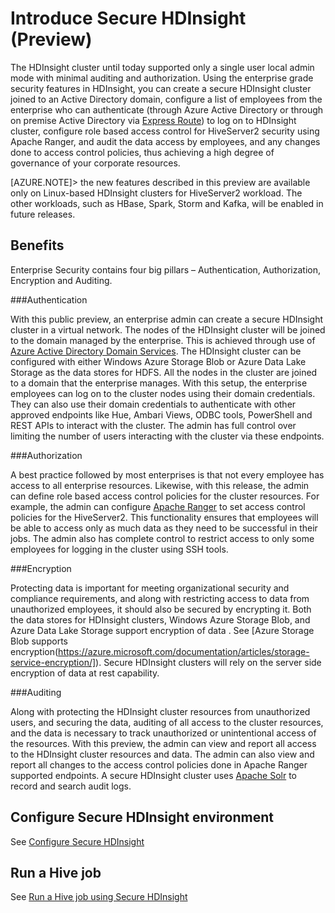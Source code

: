 <properties
   	pageTitle="Secure HDInsight Overview| Microsoft Azure"
   	description="Learn ...."
   	services="hdinsight"
   	documentationCenter=""
   	authors="mumian"
   	manager="paulettm"
   	editor="cgronlun"
	tags="azure-portal"/>

<tags
   	ms.service="hdinsight"
   	ms.devlang="na"
   	ms.topic="hero-article"
   	ms.tgt_pltfrm="na"
   	ms.workload="big-data"
   	ms.date="09/08/2016"
   	ms.author="jgao"/>

# Introduce Secure HDInsight (Preview)

The HDInsight cluster until today supported only a single user local admin mode with minimal auditing and authorization. Using the enterprise grade security features in HDInsight, you can create a secure HDInsight cluster joined to an Active Directory domain, configure a list of employees from the enterprise who can authenticate (through Azure Active Directory or through on premise Active Directory via [Express Route](https://azure.microsoft.com/services/expressroute/)) to log on to HDInsight cluster, configure role based access control for HiveServer2 security using Apache Ranger, and audit the data access by employees, and any changes done to access control policies, thus achieving a high degree of governance of your corporate resources.

[AZURE.NOTE]> the new features described in this preview are available only on Linux-based HDInsight clusters for HiveServer2 workload. The other workloads, such as HBase, Spark, Storm and Kafka, will be enabled in future releases. 

## Benefits

Enterprise Security contains four big pillars – Authentication, Authorization, Encryption and Auditing.

###Authentication

With this public preview, an enterprise admin can create a secure HDInsight cluster in a virtual network. The nodes of the HDInsight cluster will be joined to the domain managed by the enterprise. This is achieved through use of [Azure Active Directory Domain Services](https://technet.microsoft.com/en-us/library/cc770946%28v=ws.10%29.aspx?f=255&MSPPError=-2147217396). The HDInsight cluster can be configured with either Windows Azure Storage Blob or Azure Data Lake Storage as the data stores for HDFS. All the nodes in the cluster are joined to a domain that the enterprise manages. With this setup, the enterprise employees can log on to the cluster nodes using their domain credentials. They can also use their domain credentials to authenticate with other approved endpoints like Hue, Ambari Views, ODBC tools, PowerShell and REST APIs to interact with the cluster. The admin has full control over limiting the number of users interacting with the cluster via these endpoints.

###Authorization

A best practice followed by most enterprises is that not every employee has access to all enterprise resources. Likewise, with this release, the admin can define role based access control policies for the cluster resources. For example, the admin can configure [Apache Ranger](http://hortonworks.com/apache/ranger/) to set access control policies for the HiveServer2. This functionality ensures that employees will be able to access only as much data as they need to be successful in their jobs. The admin also has complete control to restrict access to only some employees for logging in the cluster using SSH tools.

###Encryption

Protecting data is important for meeting organizational security and compliance requirements, and along with restricting access to data from unauthorized employees, it should also be secured by encrypting it. Both the data stores for HDInsight clusters, Windows Azure Storage Blob, and Azure Data Lake Storage support encryption of data . See [Azure Storage Blob supports encryption(https://azure.microsoft.com/documentation/articles/storage-service-encryption/]). Secure HDInsight clusters will rely on the server side encryption of data at rest capability.

###Auditing

Along with protecting the HDInsight cluster resources from unauthorized users, and securing the data, auditing of all access to the cluster resources, and the data is necessary to track unauthorized or unintentional access of the resources. With this preview, the admin can view and report all access to the HDInsight cluster resources and data. The admin can also view and report all changes to the access control policies done in Apache Ranger supported endpoints. A secure HDInsight cluster uses [Apache Solr](http://hortonworks.com/apache/solr/) to record and search audit logs.


## Configure Secure HDInsight environment

See [Configure Secure HDInsight](hdinsight-secure-setup.md)

## Run a Hive job 

See [Run a Hive job using Secure HDInsight](hdinsight-secure-run-hive.md)

